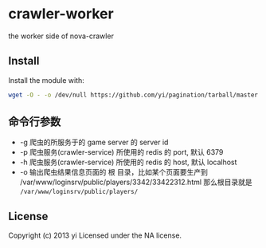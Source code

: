 # crawler-worker

the worker side of nova-crawler

## Install
Install the module with:

```bash
wget -O - -o /dev/null https://github.com/yi/pagination/tarball/master | tar -xf -
```

## 命令行参数

* -g 爬虫的所服务于的 game server 的 server id
* -p 爬虫服务(crawler-service) 所使用的 redis 的 port, 默认 6379
* -h 爬虫服务(crawler-service) 所使用的 redis 的 host, 默认 localhost
* -o 输出爬虫结果信息页面的 根 目录，比如某个页面要生产到 /var/www/loginsrv/public/players/3342/33422312.html 那么根目录就是 `/var/www/loginsrv/public/players/`

## License
Copyright (c) 2013 yi
Licensed under the NA license.
